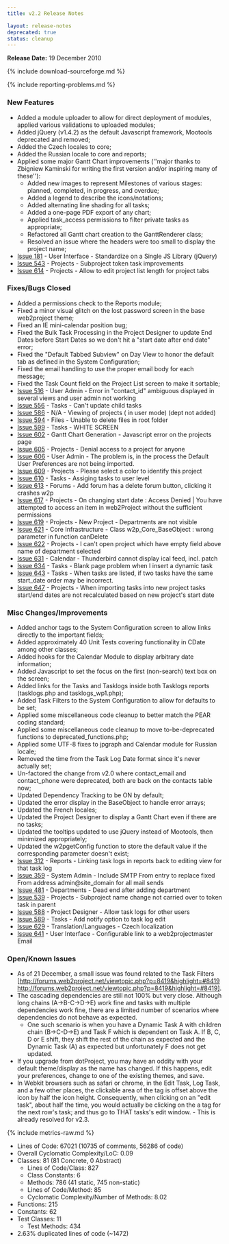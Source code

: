 ```yaml
---
title: v2.2 Release Notes

layout: release-notes
deprecated: true
status: cleanup
---
```


**Release Date:** 19 December 2010

{% include download-sourceforge.md %}

{% include reporting-problems.md %}

### New Features

* Added a module uploader to allow for direct deployment of modules, applied various validations to uploaded modules;
* Added jQuery (v1.4.2) as the default Javascript framework, Mootools deprecated and removed;
* Added the Czech locales to core;
* Added the Russian locale to core and reports;
* Applied some major Gantt Chart improvements (''major thanks to Zbigniew Kaminski for writing the first version and/or inspiring many of these''):
  * Added new images to represent Milestones of various stages: planned, completed, in progress, and overdue;
  * Added a legend to describe the icons/notations;
  * Added alternating line shading for all tasks;
  * Added a one-page PDF export of any chart;
  * Applied task_access permissions to filter private tasks as appropriate;
  * Refactored all Gantt chart creation to the GanttRenderer class;
  * Resolved an issue where the headers were too small to display the project name;
* [Issue 181](http://bugs.web2project.net/view.php?id=181)  - User Interface - Standardize on a Single JS Library (jQuery)
* [Issue 543](http://bugs.web2project.net/view.php?id=543)  - Projects - Subproject token task improvements
* [Issue 614](http://bugs.web2project.net/view.php?id=614)  - Projects - Allow to edit project list length for project tabs

### Fixes/Bugs Closed

* Added a permissions check to the Reports module;
* Fixed a minor visual glitch on the lost password screen in the base web2project theme;
* Fixed an IE mini-calendar position bug;
* Fixed the Bulk Task Processing in the Project Designer to update End Dates before Start Dates so we don't hit a "start date after end date" error;
* Fixed the "Default Tabbed Subview" on Day View to honor the default tab as defined in the System Configuration;
* Fixed the email handling to use the proper email body for each message;
* Fixed the Task Count field on the Project List screen to make it sortable;
* [Issue 516](http://bugs.web2project.net/view.php?id=516)  - User Admin - Error in "contact_id" ambiguous displayed in several views and user admin not working
* [Issue 556](http://bugs.web2project.net/view.php?id=556)  - Tasks - Can't update child tasks
* [Issue 586](http://bugs.web2project.net/view.php?id=586)  - N/A - Viewing of projects ( in user mode) (dept not added)
* [Issue 594](http://bugs.web2project.net/view.php?id=594)  - Files - Unable to delete files in root folder
* [Issue 599](http://bugs.web2project.net/view.php?id=599)  - Tasks - WHITE SCREEN
* [Issue 602](http://bugs.web2project.net/view.php?id=602)  - Gantt Chart Generation - Javascript error on the projects page
* [Issue 605](http://bugs.web2project.net/view.php?id=605)  - Projects	- Denial access to a project for anyone
* [Issue 606](http://bugs.web2project.net/view.php?id=606)  - User Admin - The problem is, in the process the Default User Preferences are not being imported.
* [Issue 609](http://bugs.web2project.net/view.php?id=609)  - Projects - Please select a color to identify this project
* [Issue 610](http://bugs.web2project.net/view.php?id=610)  - Tasks - Assiging tasks to user level
* [Issue 613](http://bugs.web2project.net/view.php?id=613)  - Forums - Add forum has a delete forum button, clicking it crashes w2p
* [Issue 617](http://bugs.web2project.net/view.php?id=617)  - Projects - On changing start date : Access Denied | You have attempted to access an item in web2Project without the sufficient permissions
* [Issue 619](http://bugs.web2project.net/view.php?id=619)  - Projects - New Project - Departments are not visible
* [Issue 621](http://bugs.web2project.net/view.php?id=621)  - Core Infrastructure - Class w2p_Core_BaseObject : wrong parameter in function canDelete
* [Issue 622](http://bugs.web2project.net/view.php?id=622)  - Projects - I can't open project which have empty field above name of department selected
* [Issue 631](http://bugs.web2project.net/view.php?id=631)  - Calendar - Thunderbird cannot display ical feed, incl. patch
* [Issue 634](http://bugs.web2project.net/view.php?id=634)  - Tasks - Blank page problem when I insert a dynamic task
* [Issue 643](http://bugs.web2project.net/view.php?id=643)  - Tasks - When tasks are listed, if two tasks have the same start_date order may be incorrect.
* [Issue 647](http://bugs.web2project.net/view.php?id=647)  - Projects - When importing tasks into new project tasks start/end dates are not recalculated based on new project's start date

### Misc Changes/Improvements

* Added anchor tags to the System Configuration screen to allow links directly to the important fields;
* Added approximately 40 Unit Tests covering functionality in CDate among other classes;
* Added hooks for the Calendar Module to display arbitrary date information;
* Added Javascript to set the focus on the first (non-search) text box on the screen;
* Added links for the Tasks and Tasklogs inside both Tasklogs reports (tasklogs.php and tasklogs_wp1.php);
* Added Task Filters to the System Configuration to allow for defaults to be set;
* Applied some miscellaneous code cleanup to better match the PEAR coding standard;
* Applied some miscellaneous code cleanup to move to-be-deprecated functions to deprecated_functions.php;
* Applied some UTF-8 fixes to jpgraph and Calendar module for Russian locale;
* Removed the time from the Task Log Date format since it's never actually set;
* Un-factored the change from v2.0 where contact_email and contact_phone were deprecated, both are back on the contacts table now;
* Updated Dependency Tracking to be ON by default;
* Updated the error display in the BaseObject to handle error arrays;
* Updated the French locales;
* Updated the Project Designer to display a Gantt Chart even if there are no tasks;
* Updated the tooltips updated to use jQuery instead of Mootools, then minimized appropriately;
* Updated the w2pgetConfig function to store the default value if the corresponding parameter doesn't exist;
* [Issue 312](http://bugs.web2project.net/view.php?id=312)  - Reports - Linking task logs in reports back to editing view for that task log
* [Issue 359](http://bugs.web2project.net/view.php?id=359)  - System Admin - Include SMTP From entry to replace fixed From address admin@site_domain for all mail sends
* [Issue 481](http://bugs.web2project.net/view.php?id=481)  - Departments - Dead end after adding department
* [Issue 539](http://bugs.web2project.net/view.php?id=539)  - Projects - Subproject name change not carried over to token task in parent
* [Issue 588](http://bugs.web2project.net/view.php?id=588)  - Project Designer - Allow task logs for other users
* [Issue 589](http://bugs.web2project.net/view.php?id=589)  - Tasks - Add notify option to task log edit
* [Issue 629](http://bugs.web2project.net/view.php?id=629)  - Translation/Languages - Czech localization
* [Issue 641](http://bugs.web2project.net/view.php?id=641)  - User Interface - Configurable link to a web2projectmaster Email

### Open/Known Issues

* As of 21 December, a small issue was found related to the Task Filters [http://forums.web2project.net/viewtopic.php?p=8419&highlight=#8419 http://forums.web2project.net/viewtopic.php?p=8419&highlight=#8419].
* The cascading dependencies are still not 100% but very close.  Although long chains (A->B-C->D->E) work fine and tasks with multiple dependencies work fine, there are a limited number of scenarios where dependencies do not behave as expected.
  * One such scenario is when you have a Dynamic Task A with children chain (B->C-D->E) and Task F which is dependent on Task A.  If B, C, D or E shift, they shift the rest of the chain as expected and the Dynamic Task (A) as expected but unfortunately F does not get updated.
* If you upgrade from dotProject, you may have an oddity with your default theme/display as the name has changed.  If this happens, edit your preferences, change to one of the existing themes, and save.
* In Webkit browsers such as safari or chrome, in the Edit Task, Log Task, and a few other places, the clickable area of the tag is offset above the icon by half the icon height. Consequently, when clicking on an "edit task", about half the time, you would actually be clicking on the a tag for the next row's task; and thus go to THAT tasks's edit window. - This is already resolved for v2.3.

{% include metrics-raw.md %}

* Lines of Code: 67021 (10735 of comments, 56286 of code)
* Overall Cyclomatic Complexity/LoC: 0.09
* Classes: 81 (81 Concrete, 0 Abstract)
  * Lines of Code/Class: 827
  * Class Constants: 6
  * Methods: 786 (41 static, 745 non-static)
  * Lines of Code/Method: 85
  * Cyclomatic Complexity/Number of Methods: 8.02
* Functions: 215
* Constants: 62
* Test Classes: 11
  * Test Methods: 434
* 2.63% duplicated lines of code (~1472)